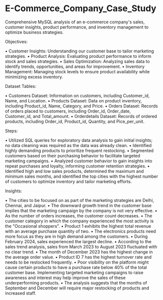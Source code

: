 # E-Commerce_Company_Case_Study
Comprehensive MySQL analysis of an e-commerce company's sales, customer insights, product performance, and inventory management to optimize business strategies.

Objectives:

• Customer Insights: Understanding our customer base to tailor marketing strategies.
• Product Analysis: Evaluating product performance to inform stock and sales strategies.
• Sales Optimization: Analyzing sales data to identify trends, opportunities, and areas for improvement.
• Inventory Management: Managing stock levels to ensure product availability while minimizing excess inventory.

Dataset Tables:

• Customers Dataset: Information on customers, including Customer_id, Name, and Location.
• Products Dataset: Data on product inventory, including Product_id, Name, Category, and Price.
• Orders Dataset: Records of orders placed to customers, including Order_id, Order_date, Customer_id, and Total_amount.
• Orderdetails Dataset: Records of ordered products, including Order_id, Product_id, Quantity, and Pice_per_unit.

Steps:

• Utilized SQL queries for exploratory data analysis to gain initial insights; no data cleaning was required as the data was already clean.
• Identified highly demanding products to prioritize frequent restocking.
• Segmented customers based on their purchasing behavior to facilitate targeted marketing campaigns.
• Analyzed customer behavior to gain insights into repeat purchases and loyalty, informing customer retention strategies.
• Identified high and low sales products, determined the maximum and minimum sales months, and identified the top cities with the highest number of customers to optimize inventory and tailor marketing efforts.

Insights:

• The cities to be focused on as part of the marketing strategies are Delhi, Chennai, and Jaipur.
• The downward growth trend in the customer base implies that the marketing campaign by the company is not very effective.
• As the number of orders increases, the customer count decreases.
• The customer category in which the company experienced the most activity is the "Occasional shoppers".
• Product 1 exhibits the highest total revenue with an average purchase quantity of two.
• The electronics products need more focus as they are in high demand among the customers.
• During February 2024, sales experienced the largest decline.
• According to the sales trend analysis, sales from March 2023 to August 2023 fluctuated with no clear trend.
• The month of December 2023 has the highest change in the average order value.
• Product ID 7 has the highest turnover rate and needs to be restocked frequently.
• Poor visibility on the platform might cause certain products to have a purchase rate below 40% of the total customer base. Implementing targeted marketing 
  campaigns to raise awareness and interest may help improve the sales of these underperforming products.
• The analysis suggests that the months of September and December will require major restocking of products and increased staff.

